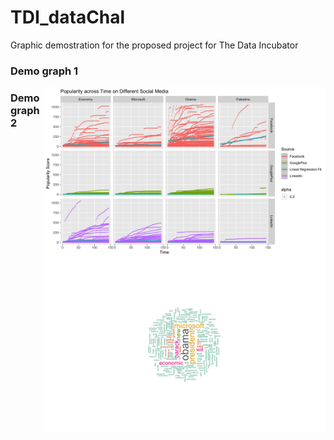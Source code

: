 # TDI_dataChal
Graphic demostration for the proposed project for The Data Incubator

### Demo graph 1

<a href="https://github.com/yingeddi2008/TDI_dataChal/blob/master/source.vs.section.png"><img src="https://github.com/yingeddi2008/TDI_dataChal/blob/master/source.vs.section.png" alt="Popularity across time for different social media" style="float: right" width="450"/></a>

### Demo graph 2

<a href="https://github.com/yingeddi2008/TDI_dataChal/blob/master/headline.wordcloud.png"><img src="https://github.com/yingeddi2008/TDI_dataChal/blob/master/headline.wordcloud.png" alt="Wordcloud for the top 100 largest coefficient news " style="float: right" width="450"/></a>